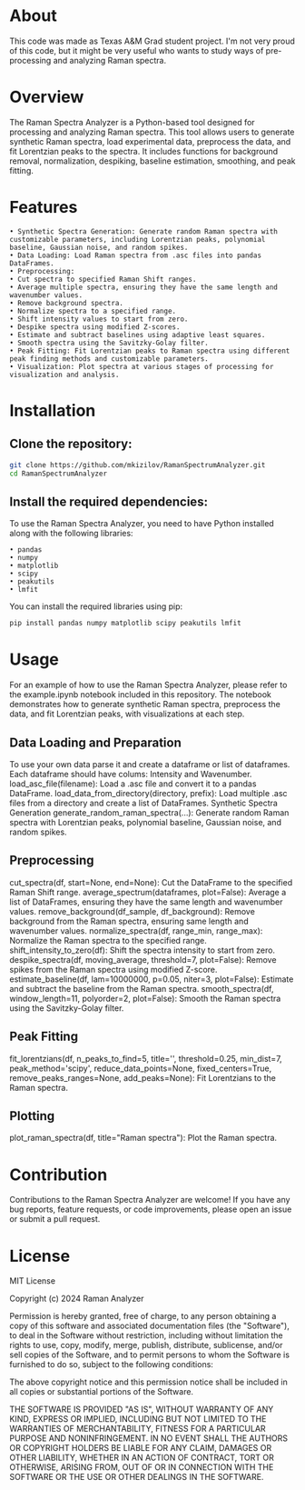 # About
This code was made as Texas A&M Grad student project. I'm not very proud of this code, but it might be very useful who wants to study ways of pre-processing and analyzing Raman spectra.

# Overview
The Raman Spectra Analyzer is a Python-based tool designed for processing and analyzing Raman spectra. This tool allows users to generate synthetic Raman spectra, load experimental data, preprocess the data, and fit Lorentzian peaks to the spectra. It includes functions for background removal, normalization, despiking, baseline estimation, smoothing, and peak fitting.

# Features
	• Synthetic Spectra Generation: Generate random Raman spectra with customizable parameters, including Lorentzian peaks, polynomial baseline, Gaussian noise, and random spikes.
	• Data Loading: Load Raman spectra from .asc files into pandas DataFrames.
	• Preprocessing:
	• Cut spectra to specified Raman Shift ranges.
	• Average multiple spectra, ensuring they have the same length and wavenumber values.
	• Remove background spectra.
	• Normalize spectra to a specified range.
	• Shift intensity values to start from zero.
	• Despike spectra using modified Z-scores.
	• Estimate and subtract baselines using adaptive least squares.
	• Smooth spectra using the Savitzky-Golay filter.
	• Peak Fitting: Fit Lorentzian peaks to Raman spectra using different peak finding methods and customizable parameters.
	• Visualization: Plot spectra at various stages of processing for visualization and analysis.


# Installation
## Clone the repository:
```bash
git clone https://github.com/mkizilov/RamanSpectrumAnalyzer.git
cd RamanSpectrumAnalyzer
```
## Install the required dependencies:
To use the Raman Spectra Analyzer, you need to have Python installed along with the following libraries:

	• pandas
	• numpy
	• matplotlib
	• scipy
	• peakutils
	• lmfit
You can install the required libraries using pip:
```bash
pip install pandas numpy matplotlib scipy peakutils lmfit
```

# Usage
For an example of how to use the Raman Spectra Analyzer, please refer to the example.ipynb notebook included in this repository. The notebook demonstrates how to generate synthetic Raman spectra, preprocess the data, and fit Lorentzian peaks, with visualizations at each step.

## Data Loading and Preparation
To use your own data parse it and create a dataframe or list of dataframes. Each dataframe should have colums: Intensity and Wavenumber.
load_asc_file(filename): Load a .asc file and convert it to a pandas DataFrame.
load_data_from_directory(directory, prefix): Load multiple .asc files from a directory and create a list of DataFrames.
Synthetic Spectra Generation
generate_random_raman_spectra(...): Generate random Raman spectra with Lorentzian peaks, polynomial baseline, Gaussian noise, and random spikes.

## Preprocessing
cut_spectra(df, start=None, end=None): Cut the DataFrame to the specified Raman Shift range.
average_spectrum(dataframes, plot=False): Average a list of DataFrames, ensuring they have the same length and wavenumber values.
remove_background(df_sample, df_background): Remove background from the Raman spectra, ensuring same length and wavenumber values.
normalize_spectra(df, range_min, range_max): Normalize the Raman spectra to the specified range.
shift_intensity_to_zero(df): Shift the spectra intensity to start from zero.
despike_spectra(df, moving_average, threshold=7, plot=False): Remove spikes from the Raman spectra using modified Z-score.
estimate_baseline(df, lam=10000000, p=0.05, niter=3, plot=False): Estimate and subtract the baseline from the Raman spectra.
smooth_spectra(df, window_length=11, polyorder=2, plot=False): Smooth the Raman spectra using the Savitzky-Golay filter.

## Peak Fitting
fit_lorentzians(df, n_peaks_to_find=5, title='', threshold=0.25, min_dist=7, peak_method='scipy', reduce_data_points=None, fixed_centers=True, remove_peaks_ranges=None, add_peaks=None): Fit Lorentzians to the Raman spectra.

## Plotting
plot_raman_spectra(df, title="Raman spectra"): Plot the Raman spectra.

# Contribution
Contributions to the Raman Spectra Analyzer are welcome! If you have any bug reports, feature requests, or code improvements, please open an issue or submit a pull request.

# License

MIT License

Copyright (c) 2024 Raman Analyzer

Permission is hereby granted, free of charge, to any person obtaining a copy
of this software and associated documentation files (the "Software"), to deal
in the Software without restriction, including without limitation the rights
to use, copy, modify, merge, publish, distribute, sublicense, and/or sell
copies of the Software, and to permit persons to whom the Software is
furnished to do so, subject to the following conditions:

The above copyright notice and this permission notice shall be included in all
copies or substantial portions of the Software.

THE SOFTWARE IS PROVIDED "AS IS", WITHOUT WARRANTY OF ANY KIND, EXPRESS OR
IMPLIED, INCLUDING BUT NOT LIMITED TO THE WARRANTIES OF MERCHANTABILITY,
FITNESS FOR A PARTICULAR PURPOSE AND NONINFRINGEMENT. IN NO EVENT SHALL THE
AUTHORS OR COPYRIGHT HOLDERS BE LIABLE FOR ANY CLAIM, DAMAGES OR OTHER
LIABILITY, WHETHER IN AN ACTION OF CONTRACT, TORT OR OTHERWISE, ARISING FROM,
OUT OF OR IN CONNECTION WITH THE SOFTWARE OR THE USE OR OTHER DEALINGS IN THE
SOFTWARE.